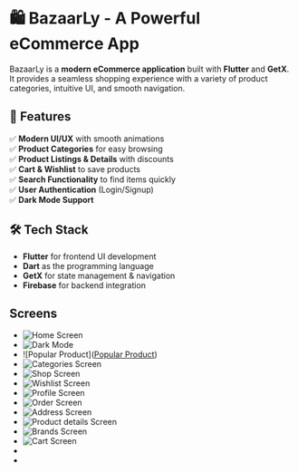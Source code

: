 # 🛍️ BazaarLy - A Powerful eCommerce App

BazaarLy is a **modern eCommerce application** built with **Flutter** and **GetX**. It provides a seamless shopping experience with a variety of product categories, intuitive UI, and smooth navigation.

## 🚀 Features
✅ **Modern UI/UX** with smooth animations  
✅ **Product Categories** for easy browsing  
✅ **Product Listings & Details** with discounts  
✅ **Cart & Wishlist** to save products  
✅ **Search Functionality** to find items quickly  
✅ **User Authentication** (Login/Signup)  
✅ **Dark Mode Support**  

## 🛠️ Tech Stack
- **Flutter** for frontend UI development  
- **Dart** as the programming language  
- **GetX** for state management & navigation  
- **Firebase** for backend integration
## Screens
- ![Home Screen]([homescreen.png](https://github.com/siamhossain0/Bazaarly/blob/main/homescreen.png?raw=true))
- ![Dark Mode]([darkmode.png](https://github.com/siamhossain0/Bazaarly/blob/main/darkmode.png?raw=true))
- ![Popular Product]([Popular Product](https://github.com/siamhossain0/Bazaarly/blob/main/popular%20Product.png?raw=true))
- ![Categories Screen](categories.png)
- ![Shop Screen](https://github.com/siamhossain0/Bazaarly/blob/main/shop%20screen.png?raw=true)
- ![Wishlist Screen](https://github.com/siamhossain0/Bazaarly/blob/main/wishlist%20screen.png?raw=true)
- ![Profile Screen](https://github.com/siamhossain0/Bazaarly/blob/main/profile%20screen.png?raw=true)
- ![Order Screen](https://github.com/siamhossain0/Bazaarly/blob/main/order%20screen.png?raw=true)
- ![Address Screen](https://github.com/siamhossain0/Bazaarly/blob/main/address%20screen.png?raw=true)
- ![Product details Screen](https://github.com/siamhossain0/Bazaarly/blob/main/product%20details.png?raw=true)
- ![Brands Screen](https://github.com/siamhossain0/Bazaarly/blob/main/Brands%20Screen.png?raw=true)
- ![Cart Screen](https://github.com/siamhossain0/Bazaarly/blob/main/cart.png?raw=true)
- 
-  



